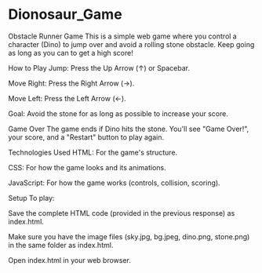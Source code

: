 # Dionosaur_Game
Obstacle Runner Game
This is a simple web game where you control a character (Dino) to jump over and avoid a rolling stone obstacle. Keep going as long as you can to get a high score!

How to Play
Jump: Press the Up Arrow (↑) or Spacebar.

Move Right: Press the Right Arrow (→).

Move Left: Press the Left Arrow (←).

Goal: Avoid the stone for as long as possible to increase your score.

Game Over
The game ends if Dino hits the stone. You'll see "Game Over!", your score, and a "Restart" button to play again.

Technologies Used
HTML: For the game's structure.

CSS: For how the game looks and its animations.

JavaScript: For how the game works (controls, collision, scoring).

Setup
To play:

Save the complete HTML code (provided in the previous response) as index.html.

Make sure you have the image files (sky.jpg, bg.jpeg, dino.png, stone.png) in the same folder as index.html.

Open index.html in your web browser.
